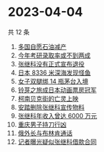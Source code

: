 # 2023-04-04

共 12 条

<!-- BEGIN -->
<!-- 最后更新时间 Tue Apr 04 2023 15:06:44 GMT+0800 (China Standard Time) -->

1. [多国自愿石油减产](https://www.zhihu.com/search?q=%E5%A4%9A%E5%9B%BD%E8%87%AA%E6%84%BF%E7%9F%B3%E6%B2%B9%E5%87%8F%E4%BA%A7)
1. [今年考研录取率或不到两成](https://www.zhihu.com/search?q=%E4%BB%8A%E5%B9%B4%E8%80%83%E7%A0%94%E5%BD%95%E5%8F%96%E7%8E%87%E6%88%96%E4%B8%8D%E5%88%B0%E4%B8%A4%E6%88%90)
1. [张继科没有正式宣布退役](https://www.zhihu.com/search?q=%E5%BC%A0%E7%BB%A7%E7%A7%91%E6%B2%A1%E6%9C%89%E6%AD%A3%E5%BC%8F%E5%AE%A3%E5%B8%83%E9%80%80%E5%BD%B9)
1. [日本 8336 米深海发现怪鱼](https://www.zhihu.com/search?q=%E6%97%A5%E6%9C%AC%208336%20%E7%B1%B3%E6%B7%B1%E6%B5%B7%E5%8F%91%E7%8E%B0%E6%80%AA%E9%B1%BC)
1. [女子双腿绑 14 瓶茅台入境](https://www.zhihu.com/search?q=%E5%A5%B3%E5%AD%90%E5%8F%8C%E8%85%BF%E7%BB%91%2014%20%E7%93%B6%E8%8C%85%E5%8F%B0%E5%85%A5%E5%A2%83)
1. [铃芽之旅成日本动画票房冠军](https://www.zhihu.com/search?q=%E9%93%83%E8%8A%BD%E4%B9%8B%E6%97%85%E6%88%90%E6%97%A5%E6%9C%AC%E5%8A%A8%E7%94%BB%E7%A5%A8%E6%88%BF%E5%86%A0%E5%86%9B)
1. [柯南贝克街的亡灵上映](https://www.zhihu.com/search?q=%E6%9F%AF%E5%8D%97%E8%B4%9D%E5%85%8B%E8%A1%97%E7%9A%84%E4%BA%A1%E7%81%B5%E4%B8%8A%E6%98%A0)
1. [安踏删除张继科宣传物料](https://www.zhihu.com/search?q=%E5%AE%89%E8%B8%8F%E5%88%A0%E9%99%A4%E5%BC%A0%E7%BB%A7%E7%A7%91%E5%AE%A3%E4%BC%A0%E7%89%A9%E6%96%99)
1. [张继科年收入曾达 6000 万元](https://www.zhihu.com/search?q=%E5%BC%A0%E7%BB%A7%E7%A7%91%E5%B9%B4%E6%94%B6%E5%85%A5%E6%9B%BE%E8%BE%BE%206000%20%E4%B8%87%E5%85%83)
1. [重庆男子持刀行凶](https://www.zhihu.com/search?q=%E9%87%8D%E5%BA%86%E7%94%B7%E5%AD%90%E6%8C%81%E5%88%80%E8%A1%8C%E5%87%B6)
1. [俄外长与布林肯通话](https://www.zhihu.com/search?q=%E4%BF%84%E5%A4%96%E9%95%BF%E4%B8%8E%E5%B8%83%E6%9E%97%E8%82%AF%E9%80%9A%E8%AF%9D)
1. [记者曝光疑似张继科借款合同](https://www.zhihu.com/search?q=%E8%AE%B0%E8%80%85%E6%9B%9D%E5%85%89%E7%96%91%E4%BC%BC%E5%BC%A0%E7%BB%A7%E7%A7%91%E5%80%9F%E6%AC%BE%E5%90%88%E5%90%8C)

<!-- END -->
